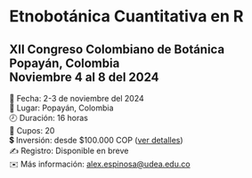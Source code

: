 # Etnobotánica Cuantitativa en R

## XII Congreso Colombiano de Botánica <br>Popayán, Colombia <br>Noviembre 4 al 8 del 2024

📅 Fecha: 2-3 de noviembre del 2024\
📍 Lugar: Popayán, Colombia\
🕗 Duración: 16 horas\
👥 Cupos: 20\
💲 Inversión: desde $100.000 COP ([ver detalles](https://geobota.github.io/xii-ccb-etnobotanica/#sec-inversion))\
✍️ Registro: Disponible en breve\
✉️ Más información: [alex.espinosa\@udea.edu.co](mailto:alex.espinosa@udea.edu.co)
